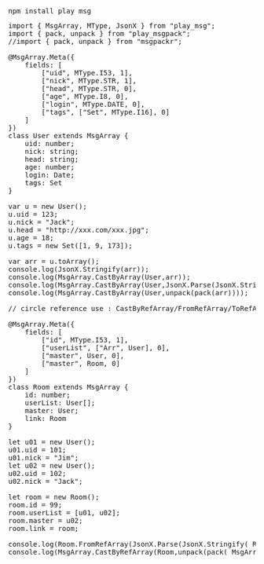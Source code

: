 <pre>
npm install play_msg
</pre>

<pre>
import { MsgArray, MType, JsonX } from "play_msg";
import { pack, unpack } from "play_msgpack";
//import { pack, unpack } from "msgpackr";

@MsgArray.Meta({
    fields: [
        ["uid", MType.I53, 1],
        ["nick", MType.STR, 1],
        ["head", MType.STR, 0],
        ["age", MType.I8, 0],
        ["login", MType.DATE, 0],
        ["tags", ["Set", MType.I16], 0]
    ]
})
class User extends MsgArray {
    uid: number;
    nick: string;
    head: string;
    age: number;
    login: Date;
    tags: Set<number>
}

var u = new User();
u.uid = 123;
u.nick = "Jack";
u.head = "http://xxx.com/xxx.jpg";
u.age = 18;
u.tags = new Set([1, 9, 173]);

var arr = u.toArray();
console.log(JsonX.Stringify(arr));
console.log(MsgArray.CastByArray(User,arr));
console.log(MsgArray.CastByArray(User,JsonX.Parse(JsonX.Stringify(arr))));
console.log(MsgArray.CastByArray(User,<any[]>unpack(pack(arr))));

// circle reference use : CastByRefArray/FromRefArray/ToRefArray  

@MsgArray.Meta({
    fields: [
        ["id", MType.I53, 1],
        ["userList", ["Arr", User], 0],
        ["master", User, 0],
        ["master", Room, 0]
    ]
})
class Room extends MsgArray {
    id: number;
    userList: User[];
    master: User;
    link: Room
}

let u01 = new User();
u01.uid = 101;
u01.nick = "Jim";
let u02 = new User();
u02.uid = 102;
u02.nick = "Jack";

let room = new Room();
room.id = 99;
room.userList = [u01, u02];
room.master = u02;
room.link = room;

console.log(Room.FromRefArray(JsonX.Parse(JsonX.Stringify( Room.ToRefArray(room) ))));
console.log(MsgArray.CastByRefArray(Room,<any[]>unpack(pack( MsgArray.ToRefArray(room) ))));
</pre>